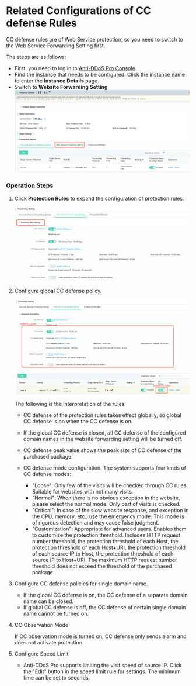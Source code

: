 # Related Configurations of CC defense Rules
CC defense rules are of Web Service protection, so you need to switch to the Web Service Forwarding Setting first.

The steps are as follows:

- First, you need to log in to [Anti-DDoS Pro Console](https://ip-anti-console.jdcloud.com/instancelist).
- Find the instance that needs to be configured. Click the instance name to enter the **Instance Details** page.
- Switch to **Website Forwarding Setting**
    ![Website Forwarding Rules](../../../../../image/Advanced%20Anti-DDoS/web-rule%2002.png)

### Operation Steps

1. Click **Protection Rules** to expand the configuration of protection rules.

    ![Website Forwarding Rules](../../../../../image/Advanced%20Anti-DDoS/web-rule%2004.png)

2. Configure global CC defense policy.

    ![Website Forwarding Rules](../../../../../image/Advanced%20Anti-DDoS/CC%20rules%2001.png)

    The following is the interpretation of the rules:
    
    - CC defense of the protection rules takes effect globally, so global CC defense is on when the CC defense is on.
    - If the global CC defense is closed, all CC defense of the configured domain names in the website forwarding setting will be turned off.
    - CC defense peak value shows the peak size of CC defense of the purchased package.
    - CC defense mode configuration. The system supports four kinds of CC defense modes: </BR>
    
         - "Loose": Only few of the visits will be checked through CC rules. Suitable for websites with not many visits.
         - "Normal": When there is no obvious exception in the website, please select the normal mode. Only part of visits is checked.
         - "Critical": In case of the slow website response, and exception in the CPU, memory, etc., use the emergency mode. This mode is of rigorous detection and may cause false judgment.
         - "Customization": Appropriate for advanced users. Enables them to customize the protection threshold. Includes HTTP request number threshold, the protection threshold of each Host, the protection threshold of each Host+URI, the protection threshold of each source IP to Host, the protection threshold of each source IP to Host+URI. The maximum HTTP request number threshold does not exceed the threshold of the purchased package.

3. Configure CC defense policies for single domain name.

    * If the global CC defense is on, the CC defense of a separate domain name can be closed.
    * If global CC defense is off, the CC defense of certain single domain name cannot be turned on.

4. CC Observation Mode

    If CC observation mode is turned on, CC defense only sends alarm and does not activate protection.

5. Configure Speed Limit

    * Anti-DDoS Pro supports limiting the visit speed of source IP. Click the "Edit" button in the speed limit rule for settings. The minimum time can be set to seconds.
 
